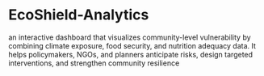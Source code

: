 # EcoShield-Analytics
an interactive dashboard that visualizes community-level vulnerability by combining climate exposure, food security, and nutrition adequacy data. It helps policymakers, NGOs, and planners anticipate risks, design targeted interventions, and strengthen community resilience
